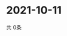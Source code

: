 # 2021-10-11
  共 0条

  <!-- BEGIN -->
  <!-- 最后更新时间Mon Oct 11 2021 04:04:29 GMT+0000 (Coordinated Universal Time) -->
  
  <!-- END -->
  
  